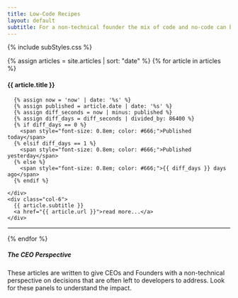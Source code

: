 ```yaml
---
title: Low-Code Recipes
layout: default
subtitle: For a non-technical founder the mix of code and no-code can be a challenge. Here are some approaches to demystify the decision-making processes.
---
```


{% include subStyles.css %}

{% assign articles = site.articles | sort: "date" %}
{% for article in articles %}
  <div class="row">
    <div class="col-6">
      <h4>
        {{ article.title }}
      </h4>

      {% assign now = 'now' | date: '%s' %}
      {% assign published = article.date | date: '%s' %}
      {% assign diff_seconds = now | minus: published %}
      {% assign diff_days = diff_seconds | divided_by: 86400 %}
      {% if diff_days == 0 %}
        <span style="font-size: 0.8em; color: #666;">Published today</span>
      {% elsif diff_days == 1 %}
        <span style="font-size: 0.8em; color: #666;">Published yesterday</span>
      {% else %}
        <span style="font-size: 0.8em; color: #666;">{{ diff_days }} days ago</span>
      {% endif %}

    </div>
    <div class="col-6">
      {{ article.subtitle }}
      <a href="{{ article.url }}">read more...</a>
    </div>
  </div>
  <hr>
{% endfor %}

<div class="mt-5 mb-5 tech-note">
    <h5>
     The CEO Perspective
    </h5>
    <p>
        These articles are written to give CEOs and Founders with
        a non-technical perspective on decisions that are often left
        to developers to address. Look for these panels to understand
        the impact.
    </p>
</div>

<style>
 hr { border: 1px solid #DFDFDF; }
</style>